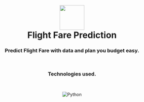 <div align="center">
    <h1 align="center">
        <img src="https://img.icons8.com/arcade/512/airplane-front-view.png" width="80" />
        <br>Flight Fare Prediction
    </h1>

<h3 align="center">
Predict Flight Fare with data and plan you budget easy.
</h3>
<br>
<h3 align="center">
Technologies used.
</h3>
<br>
<p align="center">
        <img src="https://img.shields.io/badge/Python-3776AB.svg?stylee&logo=Python&logoColor=white" alt="Python"/>
</p>
</div>


